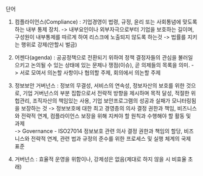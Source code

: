 단어 

1.  컴플라이언스(Compliance) : 기업경영이 법령, 규정, 윤리 또는 사회통념에 맞도록 하는 내부 통제 장치. -> 내부요인이나 외부자극으로부터 기업을 보호하는 길이며, 구성원이 내부통제를 따르게 하여 리스크에 노출되지 않도록 하는것 
   -> 법률를 지키는 행위로 강제(안할시 벌금)

2.  어젠다(agenda)   : 공공정책으로 전환되기 위하여 정책 결정자들의 관심을 불러일으키고 논의될 수 있는 상태에 있는 문제나 쟁점(이슈), 곧 의제들의 목록을 의미. 
   -> 서로 모여서 의논할 사항이나 협의할 주제, 회의에서 의논할 주제 

3.  정보보안 거버넌스 : 정보의 무결성, 서비스의 연속성, 정보자산의 보호를 위한 것으로, 기업 거버넌스의 부분 집합으로서 전략적 방향을 제시하며 목적 달성, 적절한 위헙관리, 조직자산의 책임있는 사용, 기업 보안프로그램의 성공과 실패가 모니터링됨을 보장하는 것 
   -> 정보보호에 대한 최고 경영층의 의사 결정 권한과 책임, 비즈니스와 전략적 연계, 컴플라이언스 보장을 위해 지켜야 할 원칙과 수행해야 할 활동 및 과제  
   -> Governance - ISO27014 정보보호 관련 의사 결정 권한과 책임의 할당, 비즈니스와 전략적 연계, 관련 법과 규정의 준수를 위한 프로세스 및 실행 체계의 국제 표준

4. 거버넌스 : 효율적 운영을 위함이나, 강제성은 없음(제대로 하지 않을 시 비효율 초래)


